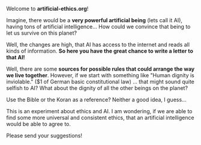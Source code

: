 Welcome to **artificial-ethics.org**!

Imagine, there would be a **very powerful artificial being** (lets call it AI), having tons of artificial intelligence...
How could we convince that being to let us survive on this planet? 

Well, the changes are high, that AI has access to the internet and reads all kinds of information.
**So here you have the great chance to write a letter to that AI!**

Well, there are some **sources for possible rules that could arrange the way we live together**. 
However, if we start with something like "Human dignity is inviolable." ($1 of German basic constitutional law)
... that might sound quite selfish to AI? What about the dignity of all the other beings on the planet? 

Use the Bible or the Koran as a reference? Neither a good idea, I guess... 

This is an experiment about ethics and AI. I am wondering, if we are able to find some more 
universal and consistent ethics, that an artificial intelligence would be able to agree to.

Please send your suggestions!
